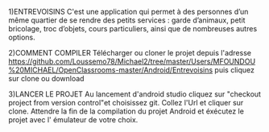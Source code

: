 1)ENTREVOISINS 
C'est une application qui permet à des personnes d’un même quartier
de se rendre des petits services : garde d’animaux, petit bricolage, troc d’objets, cours particuliers, 
ainsi que de  nombreuses autres options.

2)COMMENT COMPILER
Télécharger ou cloner le projet depuis l'adresse https://github.com/Loussemo78/Michael2/tree/master/Users/MFOUNDOU%20MICHAEL/OpenClassrooms-master/Android/Entrevoisins
puis cliquez sur clone ou download


3)LANCER LE PROJET
Au lancement d'android studio cliquez sur "checkout project from version control"et choisissez git.
Collez l'Url et  cliquer sur clone.
Attendre la fin de la compilation du projet Android et éxécutez le projet avec l' émulateur de votre choix.
